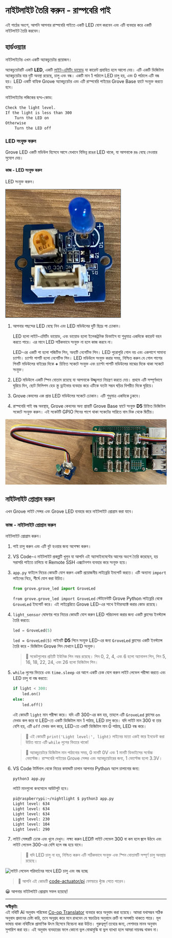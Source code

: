<!--
CO_OP_TRANSLATOR_METADATA:
{
  "original_hash": "4db8a3879a53490513571df2f6cf7641",
  "translation_date": "2025-08-27T12:45:34+00:00",
  "source_file": "1-getting-started/lessons/3-sensors-and-actuators/pi-actuator.md",
  "language_code": "bn"
}
-->
# নাইটলাইট তৈরি করুন - রাস্পবেরি পাই

এই পাঠের অংশে, আপনি আপনার রাস্পবেরি পাইতে একটি LED যোগ করবেন এবং এটি ব্যবহার করে একটি নাইটলাইট তৈরি করবেন।

## হার্ডওয়্যার

নাইটলাইটের এখন একটি অ্যাকচুয়েটর প্রয়োজন।

অ্যাকচুয়েটরটি একটি **LED**, একটি [লাইট-এমিটিং ডায়োড](https://wikipedia.org/wiki/Light-emitting_diode) যা কারেন্ট প্রবাহিত হলে আলো দেয়। এটি একটি ডিজিটাল অ্যাকচুয়েটর যার দুটি অবস্থা রয়েছে, চালু এবং বন্ধ। একটি মান 1 পাঠালে LED চালু হয়, এবং 0 পাঠালে এটি বন্ধ হয়। LED একটি বাহ্যিক Grove অ্যাকচুয়েটর এবং এটি রাস্পবেরি পাইয়ের Grove Base হ্যাটে সংযুক্ত করতে হবে।

নাইটলাইটের লজিকের ছদ্ম-কোড:

```output
Check the light level.
If the light is less than 300
    Turn the LED on
Otherwise
    Turn the LED off
```

### LED সংযুক্ত করুন

Grove LED একটি মডিউল হিসেবে আসে যেখানে বিভিন্ন রঙের LED থাকে, যা আপনাকে রঙ বেছে নেওয়ার সুযোগ দেয়।

#### কাজ - LED সংযুক্ত করুন

LED সংযুক্ত করুন।

![একটি Grove LED](../../../../../translated_images/grove-led.6c853be93f473cf2c439cfc74bb1064732b22251a83cedf66e62f783f9cc1a79.bn.png)

1. আপনার পছন্দের LED বেছে নিন এবং LED মডিউলের দুটি ছিদ্রে পা ঢোকান।

    LED হলো লাইট-এমিটিং ডায়োড, এবং ডায়োড হলো ইলেকট্রনিক ডিভাইস যা শুধুমাত্র একদিকে কারেন্ট বহন করতে পারে। এর মানে LED সঠিকভাবে সংযুক্ত না হলে কাজ করবে না।

    LED-এর একটি পা হলো পজিটিভ পিন, অন্যটি নেগেটিভ পিন। LED পুরোপুরি গোল নয় এবং একপাশে সামান্য চ্যাপ্টা। চ্যাপ্টা পাশটি হলো নেগেটিভ পিন। LED মডিউলে সংযুক্ত করার সময়, নিশ্চিত করুন যে গোল পাশের পিনটি মডিউলের বাইরের দিকে **+** চিহ্নিত সকেটে সংযুক্ত এবং চ্যাপ্টা পাশটি মডিউলের মাঝের দিকে থাকা সকেটে সংযুক্ত।

1. LED মডিউলে একটি স্পিন বোতাম রয়েছে যা আপনাকে উজ্জ্বলতা নিয়ন্ত্রণ করতে দেয়। প্রথমে এটি সম্পূর্ণভাবে ঘুরিয়ে দিন, ছোট ফিলিপস হেড স্ক্রু ড্রাইভার ব্যবহার করে এটিকে যতটা সম্ভব ঘড়ির বিপরীত দিকে ঘুরিয়ে।

1. Grove কেবলের এক প্রান্ত LED মডিউলের সকেটে ঢোকান। এটি শুধুমাত্র একদিকে ঢুকবে।

1. রাস্পবেরি পাই বন্ধ অবস্থায়, Grove কেবলের অন্য প্রান্তটি Grove Base হ্যাটে সংযুক্ত **D5** চিহ্নিত ডিজিটাল সকেটে সংযুক্ত করুন। এই সকেটটি GPIO পিনের পাশে থাকা সকেটের সারিতে বাম দিক থেকে দ্বিতীয়।

![Grove LED D5 সকেটে সংযুক্ত](../../../../../translated_images/pi-led.97f1d474981dc35d1c7996c7b17de355d3d0a6bc9606d79fa5f89df933415122.bn.png)

## নাইটলাইট প্রোগ্রাম করুন

এখন Grove লাইট সেন্সর এবং Grove LED ব্যবহার করে নাইটলাইট প্রোগ্রাম করা যাবে।

### কাজ - নাইটলাইট প্রোগ্রাম করুন

নাইটলাইট প্রোগ্রাম করুন।

1. পাই চালু করুন এবং এটি বুট হওয়ার জন্য অপেক্ষা করুন।

1. VS Code-এ নাইটলাইট প্রকল্পটি খুলুন যা আপনি এই অ্যাসাইনমেন্টের আগের অংশে তৈরি করেছেন, হয় সরাসরি পাইতে চালিয়ে বা Remote SSH এক্সটেনশন ব্যবহার করে সংযুক্ত হয়ে।

1. `app.py` ফাইলে নিচের কোডটি যোগ করুন একটি প্রয়োজনীয় লাইব্রেরি ইমপোর্ট করতে। এটি অন্যান্য `import` লাইনের নিচে, শীর্ষে যোগ করা উচিত।

    ```python
    from grove.grove_led import GroveLed
    ```

    `from grove.grove_led import GroveLed` স্টেটমেন্টটি Grove Python লাইব্রেরি থেকে `GroveLed` ইমপোর্ট করে। এই লাইব্রেরিতে Grove LED-এর সাথে ইন্টারঅ্যাক্ট করার কোড রয়েছে।

1. `light_sensor` ঘোষণার পরে নিচের কোডটি যোগ করুন LED পরিচালনা করার জন্য একটি ক্লাসের ইনস্ট্যান্স তৈরি করতে:

    ```python
    led = GroveLed(5)
    ```

    `led = GroveLed(5)` লাইনটি **D5** পিনে সংযুক্ত LED-এর জন্য `GroveLed` ক্লাসের একটি ইনস্ট্যান্স তৈরি করে - ডিজিটাল Grove পিন যেখানে LED সংযুক্ত।

    > 💁 সকেটগুলোর প্রতিটি ইউনিক পিন নম্বর রয়েছে। পিন 0, 2, 4, এবং 6 হলো অ্যানালগ পিন, পিন 5, 16, 18, 22, 24, এবং 26 হলো ডিজিটাল পিন।

1. `while` লুপের ভিতরে এবং `time.sleep` এর আগে একটি চেক যোগ করুন লাইট লেভেল পরীক্ষা করতে এবং LED চালু বা বন্ধ করতে:

    ```python
    if light < 300:
        led.on()
    else:
        led.off()
    ```

    এই কোডটি `light` মান পরীক্ষা করে। যদি এটি 300-এর কম হয়, তাহলে এটি `GroveLed` ক্লাসের `on` মেথড কল করে যা LED-তে একটি ডিজিটাল মান 1 পাঠায়, LED চালু করে। যদি লাইট মান 300 বা তার বেশি হয়, এটি `off` মেথড কল করে, LED-তে একটি ডিজিটাল মান 0 পাঠায়, LED বন্ধ করে।

    > 💁 এই কোডটি `print('Light level:', light)` লাইনের মতো একই স্তরে ইনডেন্ট করা উচিত যাতে এটি `while` লুপের ভিতরে থাকে!

    > 💁 অ্যাকচুয়েটরে ডিজিটাল মান পাঠানোর সময়, 0 মানটি 0V এবং 1 মানটি ডিভাইসের সর্বোচ্চ ভোল্টেজ। রাস্পবেরি পাইয়ের Grove সেন্সর এবং অ্যাকচুয়েটরের জন্য, 1 ভোল্টেজ হলো 3.3V।

1. VS Code টার্মিনাল থেকে নিচের কমান্ডটি চালান আপনার Python অ্যাপ চালানোর জন্য:

    ```sh
    python3 app.py
    ```

    লাইট মানগুলো কনসোলে আউটপুট হবে।

    ```output
    pi@raspberrypi:~/nightlight $ python3 app.py 
    Light level: 634
    Light level: 634
    Light level: 634
    Light level: 230
    Light level: 104
    Light level: 290
    ```

1. লাইট সেন্সরটি ঢেকে এবং খুলে দেখুন। লক্ষ্য করুন LEDটি লাইট লেভেল 300 বা কম হলে জ্বলে উঠবে এবং লাইট লেভেল 300-এর বেশি হলে বন্ধ হয়ে যাবে।

    > 💁 যদি LED চালু না হয়, নিশ্চিত করুন এটি সঠিকভাবে সংযুক্ত এবং স্পিন বোতামটি সম্পূর্ণ চালু অবস্থায় রয়েছে।

![লাইট লেভেল পরিবর্তনের সাথে LED চালু এবং বন্ধ হচ্ছে](../../../../../images/pi-running-assignment-1-1.gif)

> 💁 আপনি এই কোডটি [code-actuator/pi](../../../../../1-getting-started/lessons/3-sensors-and-actuators/code-actuator/pi) ফোল্ডারে খুঁজে পেতে পারেন।

😀 আপনার নাইটলাইট প্রোগ্রাম সফল হয়েছে!

---

**অস্বীকৃতি**:  
এই নথিটি AI অনুবাদ পরিষেবা [Co-op Translator](https://github.com/Azure/co-op-translator) ব্যবহার করে অনুবাদ করা হয়েছে। আমরা যথাসম্ভব সঠিক অনুবাদ প্রদানের চেষ্টা করি, তবে অনুগ্রহ করে মনে রাখবেন যে স্বয়ংক্রিয় অনুবাদে ত্রুটি বা অসঙ্গতি থাকতে পারে। মূল ভাষায় থাকা নথিটিকে প্রামাণিক উৎস হিসেবে বিবেচনা করা উচিত। গুরুত্বপূর্ণ তথ্যের জন্য, পেশাদার মানব অনুবাদ সুপারিশ করা হয়। এই অনুবাদ ব্যবহারের ফলে কোনো ভুল বোঝাবুঝি বা ভুল ব্যাখ্যা হলে আমরা দায়বদ্ধ থাকব না।